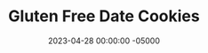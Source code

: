 ---
layout: post
title: "Gluten Free Date Cookies"
date:   2023-04-28 00:00:00 -05000
categories: 
- Recipes
- Healthier Dessert
permalink: /recipes/date-cookies
image: /assets/Food/Healthier Dessert/Date Cookie/date-cookie-cover.jpg
ing: datecookie-ing
facts: datecookie-facts
Prep: 10
Rest: 60
Cook: 8
Source1: 
Source2: 
Description: These healthy chocolate chip cookies use date paste and almond flour as a base, and avoids using sugar, butter, and white flour. If you're anything like me and find most desserts way too sweet, you'll find that you enjoy these cookies much more than any traditional chocolate chip cookie.
Instructions: 
- Preheat oven to 350F and line a large cookie sheet with parchment paper<br><br>

- Blend the dates in a food processor. Blend in nut flour too. You can also use whole nuts instead of nut flour too. Blend until you have a crumbly looking dough, but slightly sticky<br><br>

- Add the rest of the ingredients (except for the chocolate chips) and blend to combine<br><br>

- Fold in chocolate chips. Let the batter chill in the fridge for an hour to make it easier to work with<br><br>
- <center><img src="/assets/Food/Healthier Dessert/Date Cookie/date-cookie-4.jpg" alt="" class="instruction-image"></center><br>

- Scoop and roll into balls. Place on the cookie sheet. Lightly press down, and shape into a circle. Wetting your hands a little helps the dough from sticking everywhere<br><br>
- <center><img src="/assets/Food/Healthier Dessert/Date Cookie/date-cookie-5.jpg" alt="" class="instruction-image"></center><br>

- Bake at 350F for about 8 minutes. The cookies should just turn golden but still be soft in the middle. They will puff up a little but not really expand outward.  Let cool on the sheet for a few minutes, then transfer to a wire rack<br><br>

- Try making an ice cream sandwich with some banana ice cream<br><br>
- <center><img src="/assets/Food/Healthier Dessert/Date Cookie/date-cookie-7.jpg" alt="" class="instruction-image"></center><br>
---